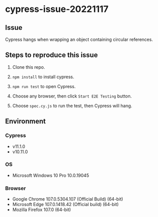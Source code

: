 # cypress-issue-20221117

## Issue

Cypress hangs when wrapping an object containing circular references.

## Steps to reproduce this issue

1. Clone this repo.

1. `npm install` to install cypress.

1. `npm run test` to open Cypress.

1. Choose any browser, then click `Start E2E Testing` button.

1. Choose `spec.cy.js` to run the test, then Cypress will hang.

## Environment

### Cypress

* v11.1.0
* v10.11.0

### OS

* Microsoft Windows 10 Pro 10.0.19045

### Browser

* Google Chrome 107.0.5304.107 (Official Build) (64-bit)
* Microsoft Edge 107.0.1418.42 (Official build) (64-bit)
* Mozilla Firefox 107.0 (64-bit)
